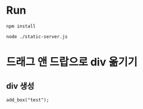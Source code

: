 # Run
`npm install`

`node ./static-server.js`

# 드래그 앤 드랍으로 div 옮기기

## div 생성
```
add_box("test");
```
